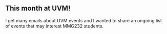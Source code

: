 ## This month at UVM!

I get many emails about UVM events and I wanted to share an ongoing list of events that may interest MMG232 students. 

